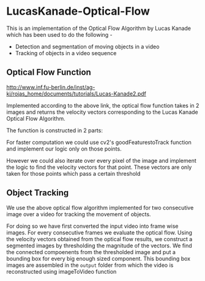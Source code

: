 # LucasKanade-Optical-Flow

This is an implementation of the Optical Flow Algorithm by Lucas Kanade which has been used to do the following -
 - Detection and segmentation of moving objects in a video
 - Tracking of objects in a video sequence

## Optical Flow Function

http://www.inf.fu-berlin.de/inst/ag-ki/rojas_home/documents/tutorials/Lucas-Kanade2.pdf

Implemented according to the above link, the optical flow function takes in 2 images and returns the velocity vectors corresponding to the Lucas Kanade Optical Flow Algorithm.

The function is constructed in 2 parts:

For faster computation we could use cv2's goodFeaturestoTrack function and implement our logic only on those points.

However we could also iterate over every pixel of the image and implement the logic to find the velocity vectors for that point. These vectors are only taken for those points which pass a certain threshold

## Object Tracking

We use the above optical flow algorithm implemented for two consecutive image over a video for tracking the movement of objects.

For doing so we have first converted the input video into frame wise images. For every consecutive frames we evaluate the optical flow. Using the velocity vectors obtained from the optical flow results, we construct a segmented images by thresholding the magnitude of the vectors. We find the connected compoenents from the thresholded image and put a bounding box for every big enough sized component. This bounding box images are assembled in the `output` folder from which the video is reconstructed using imageToVideo function